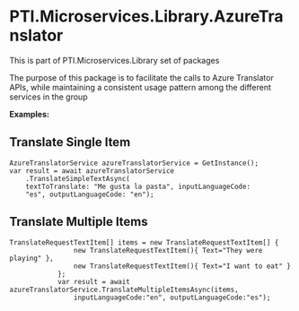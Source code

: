 ﻿# PTI.Microservices.Library.AzureTranslator

This is part of PTI.Microservices.Library set of packages

The purpose of this package is to facilitate the calls to Azure Translator APIs, while maintaining a consistent usage pattern among the different services in the group

**Examples:**

## Translate Single Item

    AzureTranslatorService azureTranslatorService = GetInstance();
    var result = await azureTranslatorService
        .TranslateSimpleTextAsync(
        textToTranslate: "Me gusta la pasta", inputLanguageCode:
        "es", outputLanguageCode: "en");

## Translate Multiple Items

    TranslateRequestTextItem[] items = new TranslateRequestTextItem[] {
                    new TranslateRequestTextItem(){ Text="They were playing" },
                    new TranslateRequestTextItem(){ Text="I want to eat" }
                };
                var result = await azureTranslatorService.TranslateMultipleItemsAsync(items, 
                    inputLanguageCode:"en", outputLanguageCode:"es");
